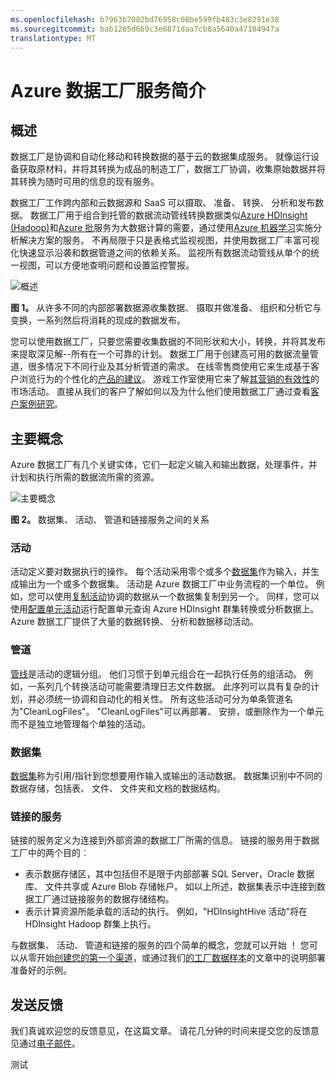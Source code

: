 ```yaml
---
ms.openlocfilehash: b7963b7082bd76958c08be599fb483c3e8291e38
ms.sourcegitcommit: bab1265d669c3e6871daa7cb8a5640a47104947a
translationtype: MT
---
```

<properties 
    pageTitle="Azure 数据工厂简介" 
    description="了解如何使用 Azure 数据工厂服务撰写数据处理、 数据存储和数据移动服务创建生成受信任的信息的管道。" 
    services="data-factory" 
    documentationCenter="" 
    authors="spelluru" 
    manager="jhubbard" 
    editor="monicar"/>

<tags 
    ms.service="data-factory" 
    ms.workload="data-services" 
    ms.tgt_pltfrm="na" 
    ms.devlang="na" 
    ms.topic="get-started-article" 
    ms.date="08/05/2015" 
    ms.author="spelluru"/>

# Azure 数据工厂服务简介

## 概述
数据工厂是协调和自动化移动和转换数据的基于云的数据集成服务。 就像运行设备获取原材料，并将其转换为成品的制造工厂，数据工厂协调，收集原始数据并将其转换为随时可用的信息的现有服务。 

数据工厂工作跨内部和云数据源和 SaaS 可以摄取、 准备、 转换、 分析和发布数据。  数据工厂用于组合到托管的数据流动管线转换数据类似[Azure HDInsight (Hadoop)](http://azure.microsoft.com/documentation/services/hdinsight/)和[Azure 批](http://azure.microsoft.com/documentation/services/batch/)服务为大数据计算的需要，通过使用[Azure 机器学习](http://azure.microsoft.com/documentation/services/machine-learning/)实施分析解决方案的服务。  不再局限于只是表格式监视视图，并使用数据工厂丰富可视化快速显示沿袭和数据管道之间的依赖关系。 监视所有数据流动管线从单个的统一视图，可以方便地查明问题和设置监控警报。

![概述](./media/data-factory-introduction/data-factory-overview.png)

**图 1。** 从许多不同的内部部署数据源收集数据、 摄取并做准备、 组织和分析它与变换，一系列然后将消耗的现成的数据发布。

您可以使用数据工厂，只要您需要收集数据的不同形状和大小，转换，并将其发布来提取深见解--所有在一个可靠的计划。 数据工厂用于创建高可用的数据流量管道，很多情况下不同行业及其分析管道的需求。  在线零售商使用它来生成基于客户浏览行为的个性化的[产品的建议](data-factory-product-reco-usecase.md)。 游戏工作室使用它来了解[其营销的有效性](data-factory-customer-profiling-usecase.md)的市场活动。 直接从我们的客户了解如何以及为什么他们使用数据工厂通过查看[客户案例研究](data-factory-customer-case-studies.md)。 

## 主要概念

Azure 数据工厂有几个关键实体，它们一起定义输入和输出数据，处理事件，并计划和执行所需的数据流所需的资源。

![主要概念](./media/data-factory-introduction/key-concepts.png)

**图 2。** 数据集、 活动、 管道和链接服务之间的关系


### 活动
活动定义要对数据执行的操作。 每个活动采用零个或多个[数据集](data-factory-create-datasets.md)作为输入，并生成输出为一个或多个数据集。 活动是 Azure 数据工厂中业务流程的一个单位。 例如，您可以使用[复制活动](data-factory-data-movement-activities.md)协调的数据从一个数据集复制到另一个。 同样，您可以使用[配置单元活动](data-factory-data-transformation-activities.md)运行配置单元查询 Azure HDInsight 群集转换或分析数据上。 Azure 数据工厂提供了大量的数据转换、 分析和数据移动活动。 

### 管道
[管线](data-factory-create-pipelines.md)是活动的逻辑分组。 他们习惯于到单元组合在一起执行任务的组活动。 例如，一系列几个转换活动可能需要清理日志文件数据。  此序列可以具有复杂的计划，并必须统一协调和自动化的相关性。 所有这些活动可分为单条管道名为"CleanLogFiles"。  "CleanLogFiles"可以再部署、 安排，或删除作为一个单元而不是独立地管理每个单独的活动。

### 数据集
[数据集](data-factory-create-datasets.md)称为引用/指针到您想要用作输入或输出的活动数据。 数据集识别中不同的数据存储，包括表、 文件、 文件夹和文档的数据结构。

### 链接的服务
链接的服务定义为连接到外部资源的数据工厂所需的信息。  链接的服务用于数据工厂中的两个目的︰

- 表示数据存储区，其中包括但不是限于内部部署 SQL Server，Oracle 数据库、 文件共享或 Azure Blob 存储帐户。   如以上所述，数据集表示中连接到数据工厂通过链接服务的数据存储结构。
- 表示计算资源所能承载的活动的执行。  例如，"HDInsightHive 活动"将在 HDInsight Hadoop 群集上执行。

与数据集、 活动、 管道和链接的服务的四个简单的概念，您就可以开始 ！  您可以从零开始[创建您的第一个渠道](data-factory-build-your-first-pipeline.md)，或通过我们[的工厂数据样本](data-factory-samples.md)的文章中的说明部署准备好的示例。 

## 发送反馈
我们真诚欢迎您的反馈意见，在这篇文章。 请花几分钟的时间来提交您的反馈意见通过[电子邮件](mailto:adfdocfeedback@microsoft.com?subject=data-factory-introduction.md)。  





测试
